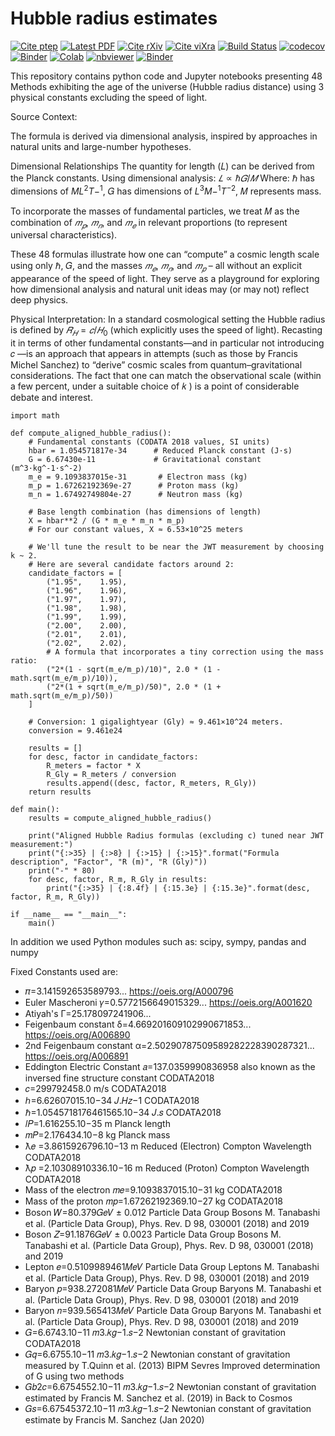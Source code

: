 # Hubble radius estimates

[![Cite ptep](https://img.shields.io/badge/PP-57-12-yellow.svg?style=flat)](http://www.ptep-online.com/2019/PP-57-12.PDF)
[![Latest PDF](https://img.shields.io/badge/PDF-latest-red.svg?style=flat)](http://www.ptep-online.com/2019/PP-57-12.PDF)
[![Cite rXiv](https://img.shields.io/badge/rXiv-1904.0218-orange.svg?style=flat)](http://rxiv.org/abs/1904.0218)
[![Cite viXra](https://img.shields.io/badge/viXra-1811.0146-green.svg?style=flat)](http://vixra.org/pdf/1811.0146v8.pdf)
[![Build Status](https://travis-ci.org/LaGuer/hubble-radius.svg?branch=master)](https://travis-ci.org/LaGuer/hubble-radius) 
[![codecov](https://codecov.io/gh/LaGuer/hubble-radius/branch/master/graph/badge.svg)](https://codecov.io/gh/LaGuer/hubble-radius)
[![Binder](https://mybinder.org/badge_logo.svg)](https://mybinder.org/v2/gh/LaGuer/hubble-radius/master)
[![Colab](https://colab.research.google.com/assets/colab-badge.svg)](https://colab.research.google.com/github/laguer/universe-age/blob/master/universe-age.ipynb)
[![nbviewer](https://img.shields.io/badge/view%20on-nbviewer-brightgreen.svg)](https://nbviewer.jupyter.org/github/LaGuer/hubble-radius/blob/master/hubble-radius.ipynb)
[![Binder](https://mybinder.org/badge.svg)](https://mybinder.org/v2/gh/LaGuer/hubble-radius/master?urlpath=lab%2Ftree%2Fhubble-radius-new.ipynb)

This repository contains python code and Jupyter notebooks presenting 48 Methods exhibiting the age of the universe (Hubble radius distance) using 3 physical constants excluding the speed of light.

Source Context:

The formula is derived via dimensional analysis, inspired by approaches in natural units and large-number hypotheses.

Dimensional Relationships
The quantity for length (𝐿) can be derived from the Planck constants. Using dimensional analysis:
$𝐿 ∝ ℏ𝐺 / 𝑀$
Where:
ℏ has dimensions of $ML^2T-^1$,
𝐺 has dimensions of $L^3M-^1T^{-2}$,
𝑀 represents mass.

To incorporate the masses of fundamental particles, we treat 
𝑀 as the combination of 
$𝑚_𝑝$, $𝑚_𝑛$, and $𝑚_𝑒$ in relevant proportions (to represent universal characteristics).

These 48 formulas illustrate how one can “compute” a cosmic length scale using only ℏ, 𝐺, and the masses $𝑚_𝑒$, $𝑚_𝑛$, and $𝑚_𝑝$
 – all without an explicit appearance of the speed of light. They serve as a playground for exploring how dimensional analysis and natural unit ideas may (or may not) reflect deep physics.

Physical Interpretation: In a standard cosmological setting the Hubble radius is defined by 
$𝑅_𝐻 = 𝑐/𝐻_0$
 (which explicitly uses the speed of light). Recasting it in terms of other fundamental constants—and in particular not introducing 
𝑐
—is an approach that appears in attempts (such as those by Francis Michel Sanchez) to “derive” cosmic scales from quantum–gravitational considerations. The fact that one can match the observational scale (within a few percent, under a suitable choice of 
𝑘
) is a point of considerable debate and interest.
 
```
import math

def compute_aligned_hubble_radius():
    # Fundamental constants (CODATA 2018 values, SI units)
    hbar = 1.054571817e-34      # Reduced Planck constant (J·s)
    G = 6.67430e-11             # Gravitational constant (m^3·kg^-1·s^-2)
    m_e = 9.1093837015e-31       # Electron mass (kg)
    m_p = 1.67262192369e-27      # Proton mass (kg)
    m_n = 1.67492749804e-27      # Neutron mass (kg)

    # Base length combination (has dimensions of length)
    X = hbar**2 / (G * m_e * m_n * m_p)
    # For our constant values, X ≈ 6.53×10^25 meters

    # We'll tune the result to be near the JWT measurement by choosing k ~ 2.
    # Here are several candidate factors around 2:
    candidate_factors = [
        ("1.95",    1.95),
        ("1.96",    1.96),
        ("1.97",    1.97),
        ("1.98",    1.98),
        ("1.99",    1.99),
        ("2.00",    2.00),
        ("2.01",    2.01),
        ("2.02",    2.02),
        # A formula that incorporates a tiny correction using the mass ratio:
        ("2*(1 - sqrt(m_e/m_p)/10)", 2.0 * (1 - math.sqrt(m_e/m_p)/10)),
        ("2*(1 + sqrt(m_e/m_p)/50)", 2.0 * (1 + math.sqrt(m_e/m_p)/50))
    ]
    
    # Conversion: 1 gigalightyear (Gly) ≈ 9.461×10^24 meters.
    conversion = 9.461e24

    results = []
    for desc, factor in candidate_factors:
        R_meters = factor * X
        R_Gly = R_meters / conversion
        results.append((desc, factor, R_meters, R_Gly))
    return results

def main():
    results = compute_aligned_hubble_radius()
    
    print("Aligned Hubble Radius formulas (excluding c) tuned near JWT measurement:")
    print("{:>35} | {:>8} | {:>15} | {:>15}".format("Formula description", "Factor", "R (m)", "R (Gly)"))
    print("-" * 80)
    for desc, factor, R_m, R_Gly in results:
        print("{:>35} | {:8.4f} | {:15.3e} | {:15.3e}".format(desc, factor, R_m, R_Gly))
    
if __name__ == "__main__":
    main()

```


In addition we used Python modules such as: scipy, sympy, pandas and numpy

Fixed Constants used are:

* 𝜋=3.141592653589793... https://oeis.org/A000796
* Euler Mascheroni  𝛾=0.5772156649015329... https://oeis.org/A001620
* Atiyah's  Γ=25.178097241906... 
* Feigenbaum constant δ=4.669201609102990671853... https://oeis.org/A006890
* 2nd Feigenbaum constant α=2.50290787509589282228390287321... https://oeis.org/A006891
* Eddington Electric Constant  𝑎=137.0359990836958  also known as the inversed fine structure constant CODATA2018
* 𝑐=299792458.0  m/s CODATA2018
* ℎ=6.62607015.10−34   𝐽.𝐻𝑧−1  CODATA2018
* ℏ=1.0545718176461565.10−34   𝐽.𝑠  CODATA2018
* 𝑙𝑃=1.616255.10−35  m Planck length
* 𝑚𝑃=2.176434.10−8  kg Planck mass
* ƛ𝑒 =3.8615926796.10−13 m Reduced (Electron) Compton Wavelength CODATA2018
* ƛ𝑝 =2.10308910336.10−16 m Reduced (Proton) Compton Wavelength CODATA2018
* Mass of the electron  𝑚𝑒=9.1093837015.10−31  kg CODATA2018
* Mass of the proton  𝑚𝑝=1.67262192369.10−27  kg CODATA2018
* Boson  𝑊=80.379𝐺𝑒𝑉  ± 0.012 Particle Data Group Bosons M. Tanabashi et al. (Particle Data Group), Phys. Rev. D 98, 030001 (2018) and 2019
* Boson  𝑍=91.1876𝐺𝑒𝑉  ± 0.0023 Particle Data Group Bosons M. Tanabashi et al. (Particle Data Group), Phys. Rev. D 98, 030001 (2018) and 2019
* Lepton  𝑒=0.5109989461𝑀𝑒𝑉  Particle Data Group Leptons M. Tanabashi et al. (Particle Data Group), Phys. Rev. D 98, 030001 (2018) and 2019
* Baryon  𝑝=938.272081𝑀𝑒𝑉  Particle Data Group Baryons M. Tanabashi et al. (Particle Data Group), Phys. Rev. D 98, 030001 (2018) and 2019
* Baryon  𝑛=939.565413𝑀𝑒𝑉  Particle Data Group Baryons M. Tanabashi et al. (Particle Data Group), Phys. Rev. D 98, 030001 (2018) and 2019
* 𝐺=6.6743.10−11   𝑚3.𝑘𝑔−1.𝑠−2  Newtonian constant of gravitation CODATA2018
* 𝐺𝑞=6.6755.10−11   𝑚3.𝑘𝑔−1.𝑠−2  Newtonian constant of gravitation measured by T.Quinn et al. (2013) BIPM Sevres Improved determination of G using two methods
* 𝐺𝑏2𝑐=6.6754552.10−11   𝑚3.𝑘𝑔−1.𝑠−2  Newtonian constant of gravitation estimated by Francis M. Sanchez et al. (2019) in Back to Cosmos
* 𝐺𝑠=6.67545372.10−11   𝑚3.𝑘𝑔−1.𝑠−2  Newtonian constant of gravitation estimate by Francis M. Sanchez (Jan 2020)

